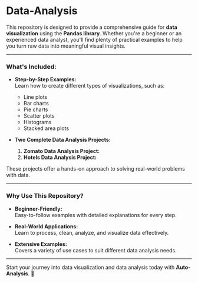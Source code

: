 # **Data-Analysis**

This repository is designed to provide a comprehensive guide for **data visualization** using the **Pandas library**. Whether you're a beginner or an experienced data analyst, you'll find plenty of practical examples to help you turn raw data into meaningful visual insights.

---

### **What's Included:**
- **Step-by-Step Examples:**  
  Learn how to create different types of visualizations, such as:
  - Line plots
  - Bar charts
  - Pie charts
  - Scatter plots
  - Histograms
  - Stacked area plots  

- **Two Complete Data Analysis Projects:**  
  1. **Zomato Data Analysis Project:**   
  2. **Hotels Data Analysis Project:**    

These projects offer a hands-on approach to solving real-world problems with data.

---

### **Why Use This Repository?**
- **Beginner-Friendly:**  
  Easy-to-follow examples with detailed explanations for every step.

- **Real-World Applications:**  
  Learn to process, clean, analyze, and visualize data effectively.

- **Extensive Examples:**  
  Covers a variety of use cases to suit different data analysis needs.

---

Start your journey into data visualization and data analysis today with **Auto-Analysis**. 🚀
